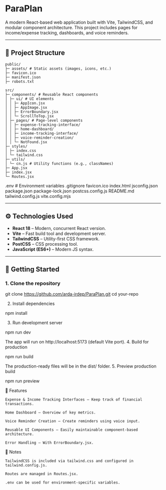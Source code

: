 # ParaPlan
A modern React-based web application built with Vite, TailwindCSS, and modular component architecture. This project includes pages for income/expense tracking, dashboards, and voice reminders.

---

## 📂 Project Structure

    public/
    ├─ assets/ # Static assets (images, icons, etc.)
    ├─ favicon.ico
    ├─ manifest.json
    ├─ robots.txt
    
    src/
    ├─ components/ # Reusable React components
    │ ├─ ui/ # UI elements
    │ │ ├─ AppIcon.jsx
    │ │ ├─ AppImage.jsx
    │ │ ├─ ErrorBoundary.jsx
    │ │ └─ ScrollToTop.jsx
    │ ├─ pages/ # Page-level components
    │ │ ├─ expense-tracking-interface/
    │ │ ├─ home-dashboard/
    │ │ ├─ income-tracking-interface/
    │ │ ├─ voice-reminder-creation/
    │ │ └─ NotFound.jsx
    ├─ styles/
    │ ├─ index.css
    │ └─ tailwind.css
    ├─ utils/
    │ └─ cn.js # Utility functions (e.g., classNames)
    ├─ App.jsx
    ├─ index.jsx
    └─ Routes.jsx
    
.env # Environment variables
.gitignore
favicon.ico
index.html
jsconfig.json
package.json
package-lock.json
postcss.config.js
README.md
tailwind.config.js
vite.config.mjs

---

## ⚙️ Technologies Used

- **React 18** – Modern, concurrent React version.
- **Vite** – Fast build tool and development server.
- **TailwindCSS** – Utility-first CSS framework.
- **PostCSS** – CSS processing tool.
- **JavaScript (ES6+)** – Modern JS syntax.

---

## 🚀 Getting Started

### 1. Clone the repository


git clone https://github.com/arda-irdep/ParaPlan.git
cd your-repo

2. Install dependencies

npm install

3. Run development server

npm run dev

The app will run on http://localhost:5173 (default Vite port).
4. Build for production

npm run build

The production-ready files will be in the dist/ folder.
5. Preview production build

npm run preview

📌 Features

    Expense & Income Tracking Interfaces – Keep track of financial transactions.

    Home Dashboard – Overview of key metrics.

    Voice Reminder Creation – Create reminders using voice input.

    Reusable UI Components – Easily maintainable component-based architecture.

    Error Handling – With ErrorBoundary.jsx.

📝 Notes

    TailwindCSS is included via tailwind.css and configured in tailwind.config.js.

    Routes are managed in Routes.jsx.

    .env can be used for environment-specific variables.
